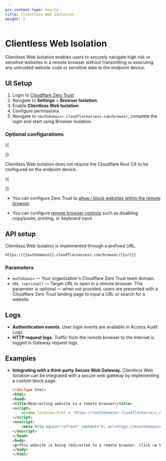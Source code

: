 ```yaml
---
pcx-content-type: how-to
title: Clientless Web Isolation
weight: 5
---
```


# Clientless Web Isolation

Clientless Web Isolation enables users to securely navigate high risk or sensitive websites in a remote browser without transmitting or executing any untrusted website code or sensitive data to the endpoint device.

## UI Setup

1. Login to [Cloudflare Zero Trust](https://dash.teams.cloudflare.com/)
2. Navigate to **Settings** > **Browser Isolation**.
3. Enable **Clientless Web Isolation**.
4. Configure permissions.
5. Navigate to `<authdomain>.cloudflareaccess.com/browser`, complete the login and start using Browser Isolation.

### Optional configurations

{{<Aside type="note">}}

Clientless Web Isolation does not require the Cloudflare Root CA to be configured on the endpoint device.

{{</Aside>}}

* You can configure Zero Trust to [allow / block websites within the remote browser](/cloudflare-one/policies/filtering/http-policies/).

* You can configure [remote browser controls](https://developers.cloudflare.com/cloudflare-one/policies/browser-isolation/#settings) such as disabling copy/paste, printing, or keyboard input.


## API setup

Clientless Web Isolation is implemented through a prefixed URL.

```txt
https://{{authdomain}}.cloudflareaccess.com/browser/{{url}}
```
### Parameters

* `authdomain` — Your organization's Cloudflare Zero Trust team domain.
* `URL (optional)` — Target URL to open in a remote browser. This parameter is optional — when not provided, users are presented with a Cloudflare Zero Trust landing page to input a URL or search for a website. 

## Logs

* **Authentication events.** User login events are available in Access Audit Logs.
* **HTTP request logs.** Traffic from the remote browser to the Internet is logged in Gateway request logs.

## Examples

* **Integrating with a third-party Secure Web Gateway.** Clientless Web Isolation can be integrated with a secure web gateway by implementing a custom block page.

    ```html
    <!doctype html>
    <html>
    <head>
    <title>Redirecting website to a remote browser</title>
    <script>
        window.location.href = 'https://<authdomain>.cloudflareaccess.com/browser/{{URL}}';
    </script>
    <noscript>
        <meta http-equiv="refresh" content="0; url=https://<authdomain>.cloudflareaccess.com/browser/{{URL}}" />
    </noscript>
    </head>
    <body>
    <p>This website is being redirected to a remote browser. Click <a href="https://<authdomain>.cloudflareaccess.com/browser/{{URL}}">here</a> if you are not automatically redirected.</p>
    </body>
    </html>
    ```